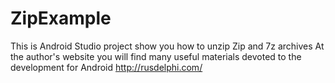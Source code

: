# ZipExample
This is Android Studio project show you how to unzip Zip and 7z archives
At the author's website you will find many useful materials devoted to the development for Android http://rusdelphi.com/
